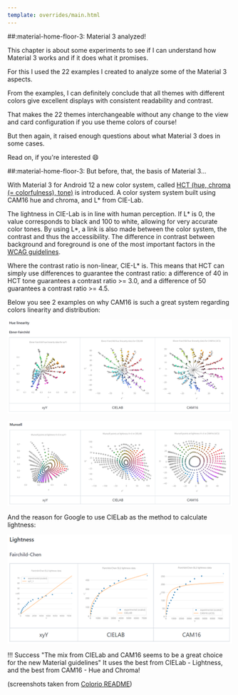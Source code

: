 ```yaml
---
template: overrides/main.html
---
```


##:material-home-floor-3: Material 3 analyzed!

This chapter is about some experiments to see if I can understand how Material 3 works and if it does what it promises.

For this I used the 22 examples I created to analyze some of the Material 3 aspects.

From the examples, I can definitely conclude that all themes with different colors give excellent displays with consistent readability and contrast.

That makes the 22 themes interchangeable without any change to the view and card configuration if you use theme colors of course!

But then again, it raised enough questions about what Material 3 does in some cases.

Read on, if you're interested :smile:

##:material-home-floor-3: But before, that, the basis of Material 3...

<!-- https://bootcamp.uxdesign.cc/perception-based-color-palettes-for-customizable-ui-themes-33f596faf23d -->

With Material 3 for Android 12 a new color system, called [HCT (hue, chroma (= colorfulness), tone)][m3-hct-source-url] is introduced. A color system system built using CAM16 hue and chroma, and L\* from CIE-Lab.

The lightness in CIE-Lab is in line with human perception. If L\* is 0, the value corresponds to black and 100 to white, allowing for very accurate color tones. By using L\*, a link is also made between the color system, the contrast and thus the accessibility. The difference in contrast between background and foreground is one of the most important factors in the [WCAG guidelines][wcag-guidelines-url].

Where the contrast ratio is non-linear, CIE-L\* is. This means that HCT can simply use differences to guarantee the contrast ratio: a difference of 40 in HCT tone guarantees a contrast ratio >= 3.0, and a difference of 50 guarantees a contrast ratio >= 4.5.

Below you see 2 examples on why CAM16 is such a great system regarding colors linearity and distribution:

![colorio-hue-linearity-ebner-fairchild-png]

![colorio-munsell-lightness-png]

And the reason for Google to use CIELab as the method to calculate lightness:

![colorio-lightness-png]

!!! Success "The mix from CIELab and CAM16 seems to be a great choice for the new Material guidelines"
    It uses the best from CIELab - Lightness, and the best from CAM16 - Hue and Chroma!
    
(screenshots taken from [Colorio README][colorio-readme-url])

<!--- References to pictures... --->

[colorio-hue-linearity-ebner-fairchild-png]: ../assets/screenshots/colorio-hue-linearity-ebner-fairchild.png
[colorio-munsell-lightness-png]: ../assets/screenshots/colorio-munsell-lightness.png
[colorio-lightness-png]: ../assets/screenshots/colorio-lightness.png

<!--- External links... --->

[m3-hct-source-url]: https://github.com/material-foundation/material-color-utilities/blob/main/typescript/hct/hct.ts
[wcag-guidelines-url]: https://www.w3.org/WAI/standards-guidelines/wcag/
[colorio-readme-url]: https://github.com/nschloe/colorio/blob/main/README.md